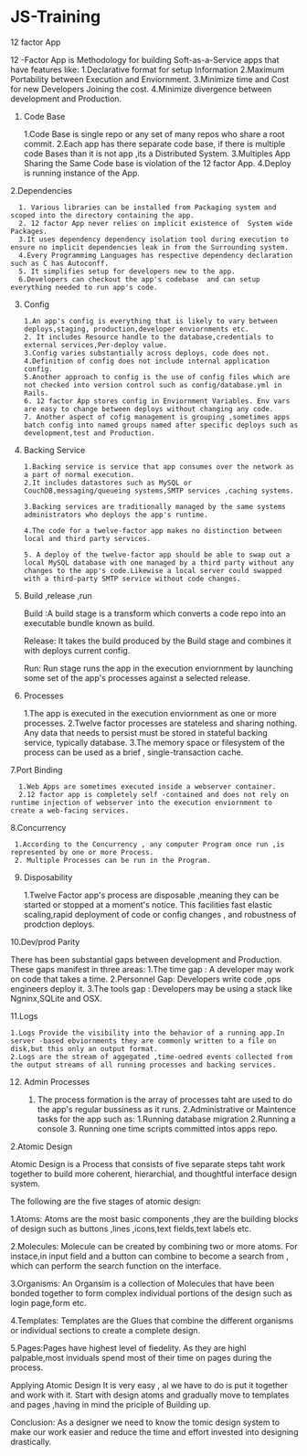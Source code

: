 # JS-Training

12 factor App

12 -Factor App is Methodology  for building Soft-as-a-Service  apps that have features like:
       1.Declarative format for setup Information
        2.Maximum Portability between Execution and Enviornment.
        3.Minimize time and Cost for new Developers Joining the cost.
        4.Minimize divergence between development and Production.

1. Code Base

     1.Code Base is single repo or any set of many repos who share a root commit.
     2.Each app has there separate code base,  if there is multiple code Bases than it is not app ,its a Distributed System.
     3.Multiples App Sharing the Same Code base is violation of the 12 factor App.
     4.Deploy is running instance of the App.

2.Dependencies

      1. Various libraries can be installed from Packaging system and scoped into the directory containing the app.
      2. 12 factor App never relies on implicit existence of  System wide Packages.
      3.It uses dependency dependency isolation tool during execution to ensure no implicit dependencies leak in from the Surrounding system.
      4.Every Programmimg Languages has respective dependency declaration such as C has Autoconff.
      5. It simplifies setup for developers new to the app.
      6.Developers can checkout the app's codebase  and can setup everything needed to run app's code.

3. Config 

       1.An app's config is everything that is likely to vary between deploys,staging, production,developer enviornments etc.
       2. It includes Resource handle to the database,credentials to external services,Per-deploy value.
       3.Config varies substantially across deploys, code does not.
       4.Definition of config does not include internal application config.
       5.Another approach to config is the use of config files which are not checked into version control such as config/database.yml in Rails.
       6. 12 factor App stores config in Enviornment Variables. Env vars are easy to change between deploys without changing any code.
       7. Another aspect of cofig management is grouping ,sometimes apps batch config into named groups named after specific deploys such as development,test and Production.


4. Backing Service 

       1.Backing service is service that app consumes over the network as a part of normal execution.
       2.It includes datastores such as MySQL or CouchDB,messaging/queueing systems,SMTP services ,caching systems.

       3.Backing services are traditionally managed by the same systems administrators who deploys the app's runtime.

       4.The code for a twelve-factor app makes no distinction between local and third party services.

       5. A deploy of the twelve-factor app should be able to swap out a local MySQL database with one managed by a third party without any changes to the app's code.Likewise a local server could swapped with a third-party SMTP service without code changes.

5. Build ,release ,run
      
      Build :A build stage is a transform which converts a code repo into an executable bundle known as build.

      Release: It takes the build produced by the Build stage and combines it with deploys current config.

      Run: Run stage runs the app in the execution enviornment by launching some set of the app's processes against a selected release.

6. Processes 
     
     1.The app is executed in the execution enviornment as one or more processes.
     2.Twelve factor processes are stateless and sharing nothing. Any data that needs to persist must be stored in stateful backing service, typically database.
     3.The memory space or filesystem of the process can be used as a brief , single-transaction cache.


7.Port Binding

      1.Web Apps are sometimes executed inside a webserver container.
      2.12 factor app is completely self -contained and does not rely on runtime injection of webserver into the execution enviornment to create a web-facing services.

8.Concurrency 

     1.According to the Concurrency , any computer Program once run ,is represented by one or more Process.
     2. Multiple Processes can be run in the Program.

9. Disposability

     1.Twelve Factor app's process are disposable ,meaning they can be started or stopped at a moment's notice. This facilities fast elastic scaling,rapid deployment of code or config changes , and robustness of prodction deploys.

10.Dev/prod Parity

There has been substantial gaps between development and Production. These gaps manifest in three areas:
     1.The time gap : A developer may work on code that takes a time.
     2.Personnel Gap: Developers write code ,ops engineers deploy it.
     3.The tools gap : Developers may be using a stack like Ngninx,SQLite and OSX.


11.Logs 

    1.Logs Provide the visibility into the behavior of a running app.In server -based ebviornments they are commonly written to a file on disk,but this only an output format.
    2.Logs are the stream of aggegated ,time-oedred events collected from the output streams of all running processes and backing services.


12. Admin Processes

    1. The process formation is the array of processes taht are used to do the app's regular bussiness as it runs.
    2.Administrative or Maintence tasks for the app such as:
        1.Running database migration
        2.Running a console
        3. Running one time scripts committed intos apps repo.


2.Atomic Design  

Atomic Design is a Process that consists of five separate steps taht work together to build more coherent, hierarchial, and thoughtful interface design system.

The following are the five stages of atomic design:

1.Atoms: Atoms are the most basic components ,they are the building blocks of design such as buttons ,lines ,icons,text fields,text labels etc.

2.Molecules: Molecule can be created by combining two or more atoms. For instace,in input field and a button can combine to become a search from , which can perform the search function on the interface.

3.Organisms: An Organsim is a collection of Molecules that have been bonded together to form complex individual portions of the design such as login page,form etc.

4.Templates: Templates are the Glues that combine the different organisms or individual sections to create a complete design.

5.Pages:Pages have highest level of fiedelity. As they are highl palpable,most inviduals spend most of their time on pages during the process.

Applying Atomic Design 
It is very easy , al we have to do is put it together and work with it. Start with design atoms and gradually move to templates and pages ,having in mind the priciple of Building up.

Conclusion:
As a designer we need to know the tomic design system to make our work easier and reduce the time and effort invested into designing drastically.


